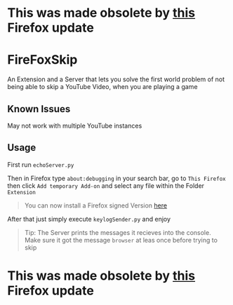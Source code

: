 # This was made obsolete by [this](https://support.mozilla.org/de/kb/audio-oder-video-mit-headset-oder-tastatur-steuern?as=u&utm_source=inproduct) Firefox update
# FireFoxSkip
An Extension and a Server that lets you solve the first world problem of not being able to skip a YouTube Video, when you are playing a game

## Known Issues
May not work with multiple YouTube instances

## Usage
First run `echoServer.py`

Then in Firefox type `about:debugging` in your search bar, go to `This Firefox` then click `Add temporary Add-on` and select any file within the Folder `Extension`
> You can now install a Firefox signed Version [here](https://github.com/drblaui/FirefoxSkip/releases/tag/v1.0) 

After that just simply execute `keylogSender.py` and enjoy

> Tip: The Server prints the messages it recieves into the console. Make sure it got the message `browser` at leas once before trying to skip

# This was made obsolete by [this](https://support.mozilla.org/de/kb/audio-oder-video-mit-headset-oder-tastatur-steuern?as=u&utm_source=inproduct) Firefox update

